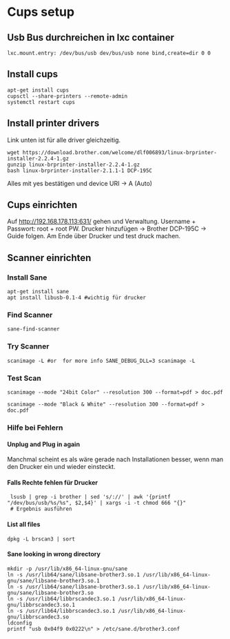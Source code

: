# Cups setup

## Usb Bus durchreichen in lxc container

````config title="/etc/pve/lxc/101.conf"
lxc.mount.entry: /dev/bus/usb dev/bus/usb none bind,create=dir 0 0
````

## Install cups

````shell
apt-get install cups
cupsctl --share-printers --remote-admin
systemctl restart cups
````

## Install printer drivers

Link unten ist für alle driver gleichzeitig.

````shell
wget https://download.brother.com/welcome/dlf006893/linux-brprinter-installer-2.2.4-1.gz
gunzip linux-brprinter-installer-2.2.4-1.gz
bash linux-brprinter-installer-2.1.1-1 DCP-195C
````

Alles mit yes bestätigen und device URI -> A (Auto)

## Cups einrichten

Auf http://192.168.178.113:631/ gehen und Verwaltung.
Username + Passwort: root + root PW.
Drucker hinzufügen -> Brother DCP-195C -> Guide folgen.
Am Ende über Drucker und test druck machen.

## Scanner einrichten

### Install Sane

```shell
apt-get install sane
apt install libusb-0.1-4 #wichtig für drucker
```

### Find Scanner

```shell
sane-find-scanner
```

### Try Scanner

```shell
scanimage -L #or  for more info SANE_DEBUG_DLL=3 scanimage -L
```

### Test Scan

```shell title="Color PDF"
scanimage --mode "24bit Color" --resolution 300 --format=pdf > doc.pdf
```

```shell title="Black and White PDF"
scanimage --mode "Black & White" --resolution 300 --format=pdf > doc.pdf
```

### Hilfe bei Fehlern

#### Unplug and Plug in again

Manchmal scheint es als wäre gerade nach Installationen besser, wenn man den Drucker ein und wieder einsteckt.

#### Falls Rechte fehlen für Drucker

```shell title="Black and White PDF"
 lsusb | grep -i brother | sed 's/://' | awk '{printf "/dev/bus/usb/%s/%s", $2,$4}' | xargs -i -t chmod 666 "{}"
 # Ergebnis ausführen
```

#### List all files

```shell
dpkg -L brscan3 | sort
```

#### Sane looking in wrong directory

```shell
mkdir -p /usr/lib/x86_64-linux-gnu/sane
ln -s /usr/lib64/sane/libsane-brother3.so.1 /usr/lib/x86_64-linux-gnu/sane/libsane-brother3.so.1
ln -s /usr/lib64/sane/libsane-brother3.so.1 /usr/lib/x86_64-linux-gnu/sane/libsane-brother3.so
ln -s /usr/lib64/libbrscandec3.so.1 /usr/lib/x86_64-linux-gnu/libbrscandec3.so.1
ln -s /usr/lib64/libbrscandec3.so.1 /usr/lib/x86_64-linux-gnu/libbrscandec3.so
ldconfig
printf "usb 0x04f9 0x0222\n" > /etc/sane.d/brother3.conf
```

